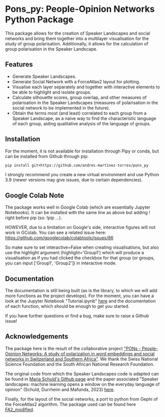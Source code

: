 # Pons_py: People-Opinion Networks Python Package

This package allows for the creation of Speaker Landscapes and social networks and bring them together into a multilayer visualisation for the study of group polarisation. Additionally, it allows for the calculation of group polarisation in the Speaker Landscape. 

## Features
- Generate Speaker Landscapes.
- Generate Social Network with a ForceAtlas2 layout for plotting.
- Visualise each layer separately and together with interactive elements to be able to highlight and isolate groups.
- Calculate silhouette scores, group overlap, and other measures of polarisation in the Speaker Landscapes (measures of polarisation in the social network to be implemented in the future).
- Obtain the terms most (and least) correlated to each group from a Speaker Landscape, as a naive way to find the characteristic language of each group, aiding qualitative analysis of the language of groups.

## Installation
For the moment, it is not available for installation through Pipy or conda, but can be installed from Github through pip:

```bash
pip install git+https://github.com/andres-martinez-torres/pons_py
```

I strongly recommend you create a new virtual environment and use Python 3.9 (newer versions may give issues, due to certain dependencies).

## Google Colab Note
The package works well in Google Colab (which are essentially Jupyter Notebooks). It can be installed with the same line as above but adding ! right before pip (so: !pip ...).

HOWEVER, due to a limitation on Google's side, interactive figures will not work in GColab. You can see a related issue here: https://github.com/googlecolab/colabtools/issues/86

So make sure to set interactive=False when creating visualisations, but also use the highlight argument (highlight='Group1') which will produce a visualisation as if you had clicked the checkbox for that group (or groups, you can input ['Group1', 'Group2']) in interactive mode.

## Documentation
The documentation is still being built (as is the library, to which we will add more functions as the project develops). For the moment, you can have a look at the Jupyter Notebook "Tutorial.ipynb" [here](https://github.com/andres-martinez-torres/pons_py/blob/main/Tutorial.ipynb) and the documentation of each function, which should be enough to get you started. 

If you have further questions or find a bug, make sure to raise a Github issue!

## Acknowledgements
The package here is the result of the collaborative project ["PONs - People-Opinion Networks: A study of polarization in word embeddings and social networks in Switzerland and Southern Africa"](https://data.snf.ch/grants/grant/205032). We thank the Swiss National Science Foundation and the South African National Research Foundation.

The original code from which the Speaker Landscapes code is adapted can be found in [Maria Schuld's Github page](https://github.com/mariaschuld/speaker-landscapes) and the paper associated "Speaker landscapes: machine learning opens a window on the everyday language of opinion" (Schuld, Durrheim and Mafunda, 2023) [here](https://doi.org/10.1080/19312458.2023.2277958).

Finally, for the layout of the social networks, a port to python from Gephi of the ForceAtlas2 algorithm. The package used can be found here [FA2_modified](https://github.com/AminAlam/fa2_modified).




